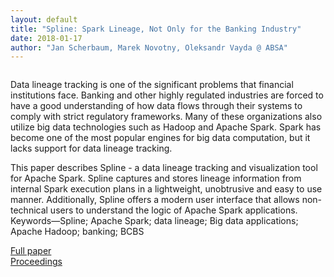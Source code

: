 ```yaml
---
layout: default
title: "Spline: Spark Lineage, Not Only for the Banking Industry"
date: 2018-01-17
author: "Jan Scherbaum, Marek Novotny, Oleksandr Vayda @ ABSA"
---
```


<img src="{{ site.url }}{{ site.baseurl }}/assets/spline-paper-performance-fig.png" alt="" />

Data lineage tracking is one of the significant problems that financial institutions face. Banking and other highly regulated industries are forced to have a good understanding of how data flows through their systems to comply with strict regulatory frameworks. Many of these organizations also utilize big data technologies such as Hadoop and Apache Spark. Spark has become one of the most popular engines for big data computation, but it lacks support for data lineage tracking.

This paper describes Spline - a data lineage tracking and visualization tool for Apache Spark. Spline captures and stores lineage information from internal Spark execution plans in a lightweight, unobtrusive and easy to use manner. Additionally, Spline offers a modern user interface that allows non-technical users to understand the logic of Apache Spark applications. Keywords—Spline; Apache Spark; data lineage; Big data applications; Apache Hadoop; banking; BCBS 

[Full paper](https://ieeexplore.ieee.org/abstract/document/8367160)<br>
[Proceedings](https://www.computer.org/csdl/proceedings/bigcomp/2018/3649/00/364901a495-abs.html)
